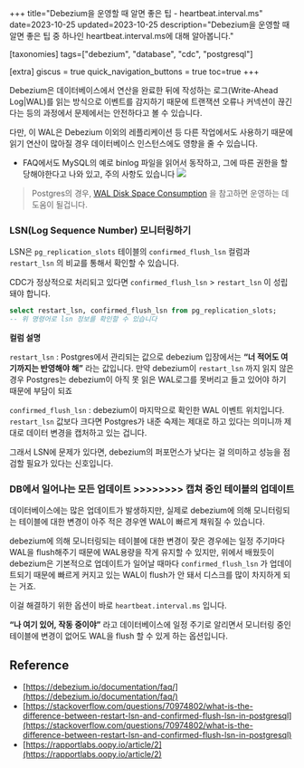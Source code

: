 +++
title="Debezium을 운영할 때 알면 좋은 팁 - heartbeat.interval.ms"
date=2023-10-25
updated=2023-10-25
description="Debezium을 운영할 때 알면 좋은 팁 중 하나인 heartbeat.interval.ms에 대해 알아봅니다."

[taxonomies]
tags=["debezium", "database", "cdc", "postgresql"]

[extra]
giscus = true
quick_navigation_buttons = true
toc=true
+++

Debezium은 데이터베이스에서 연산을 완료한 뒤에 작성하는 로그(Write-Ahead Log|WAL)를 읽는 방식으로 이벤트를 감지하기 때문에 트랜잭션 오류나 커넥션이 끊긴다는 등의 과정에서 문제에서는 안전하다고 볼 수 있습니다.

다만, 이 WAL은 Debezium 이외의 레플리케이션 등 다른 작업에서도 사용하기 때문에 읽기 연산이 많아질 경우 데이터베이스 인스턴스에도 영향을 줄 수 있습니다.


- FAQ에서도 MySQL의 예로 binlog 파일을 읽어서 동작하고, 그에 따른 권한을 할당해야한다고 나와 있고, 주의 사항도 있습니다
![](https://velog.velcdn.com/images/noh0907/post/7a9a757f-9a93-46c4-b859-7bb91e4de8ed/image.png)



> Postgres의 경우, [WAL Disk Space Consumption](https://debezium.io/documentation/reference/1.0/connectors/postgresql.html#wal-disk-space) 을 참고하면 운영하는 데 도움이 될겁니다.


### LSN(Log Sequence Number) 모니터링하기


LSN은 `pg_replication_slots` 테이블의 `confirmed_flush_lsn` 컬럼과 `restart_lsn` 의 비교를 통해서 확인할 수 있습니다.

CDC가 정상적으로 처리되고 있다면  `confirmed_flush_lsn` > `restart_lsn` 이 성립돼야 합니다.

```sql
select restart_lsn, confirmed_flush_lsn from pg_replication_slots;  
-- 위 명령어로 lsn 정보를 확인할 수 있습니다
```


**컬럼 설명**

`restart_lsn` : Postgres에서 관리되는 값으로 debezium 입장에서는 **“너 적어도 여기까지는 반영해야 해”** 라는 값입니다. 만약 debezium이 `restart_lsn` 까지 읽지 않은 경우 Postgres는 debezium이 아직 못 읽은 WAL로그를 못버리고 들고 있어야 하기 때문에 부담이 되죠

`confirmed_flush_lsn` :  debezium이 마지막으로 확인한 WAL 이벤트 위치입니다. `restart_lsn` 값보다 크다면 Postgres가 내준 숙제는 제대로 하고 있다는 의미니까 제대로 데이터 변경을 캡처하고 있는 겁니다.

그래서 LSN에 문제가 있다면, debezium의 퍼포먼스가 낮다는 걸 의미하고 성능을 점검할 필요가 있다는 신호입니다.

### DB에서 일어나는 모든 업데이트 >>>>>>>> 캡쳐 중인 테이블의 업데이트


데이터베이스에는 많은 업데이트가 발생하지만, 실제로 debezium에 의해 모니터링되는 테이블에 대한 변경이 아주 적은 경우엔 WAL이 빠르게 채워질 수 있습니다.

debezium에 의해 모니터링되는 테이블에 대한 변경이 잦은 경우에는 일정 주기마다 WAL을 flush해주기 때문에 WAL용량을 작게 유지할 수 있지만, 위에서 배웠듯이 debezium은 기본적으로 업데이트가 일어날 때마다 `confirmed_flush_lsn`  가 업데이트되기 때문에 빠르게 커지고 있는 WAL이 flush가 안 돼서 디스크를 많이 차지하게 되는 거죠.

이걸 해결하기 위한 옵션이 바로 `heartbeat.interval.ms` 입니다.

**“나 여기 있어, 작동 중이야”** 라고 데이터베이스에 일정 주기로 알리면서 모니터링 중인 테이블에 변경이 없어도 WAL을 flush 할 수 있게 하는 옵션입니다.


## Reference

- [https://debezium.io/documentation/faq/](https://debezium.io/documentation/faq/)
- [https://stackoverflow.com/questions/70974802/what-is-the-difference-between-restart-lsn-and-confirmed-flush-lsn-in-postgresql](https://stackoverflow.com/questions/70974802/what-is-the-difference-between-restart-lsn-and-confirmed-flush-lsn-in-postgresql)
- [https://rapportlabs.oopy.io/article/2](https://rapportlabs.oopy.io/article/2)